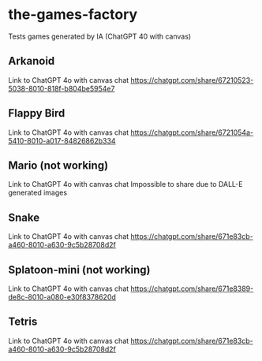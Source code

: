 # the-games-factory
Tests games generated by IA (ChatGPT 40 with canvas)

## Arkanoid
Link to ChatGPT 4o with canvas chat
https://chatgpt.com/share/67210523-5038-8010-818f-b804be5954e7

## Flappy Bird
Link to ChatGPT 4o with canvas chat
https://chatgpt.com/share/6721054a-5410-8010-a017-84826862b334

## Mario (not working)
Link to ChatGPT 4o with canvas chat
Impossible to share due to DALL-E generated images

## Snake
Link to ChatGPT 4o with canvas chat
https://chatgpt.com/share/671e83cb-a460-8010-a630-9c5b28708d2f

## Splatoon-mini (not working)
Link to ChatGPT 4o with canvas chat
https://chatgpt.com/share/671e8389-de8c-8010-a080-e30f8378620d

## Tetris
Link to ChatGPT 4o with canvas chat
https://chatgpt.com/share/671e83cb-a460-8010-a630-9c5b28708d2f
